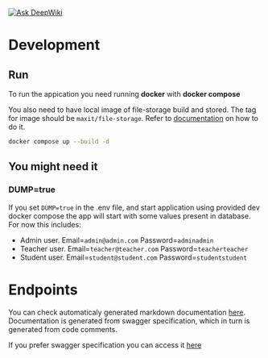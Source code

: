 [![Ask DeepWiki](https://deepwiki.com/badge.svg)](https://deepwiki.com/mini-maxit/backend)

# Development

## Run

To run the appication you need running **docker** with **docker compose**

You also need to have local image of file-storage build and stored. The tag for image should be `maxit/file-storage`. Refer to [documentation](https://github.com/mini-maxit/file-storage?tab=readme-ov-file#build) on how to do it.

```bash
docker compose up --build -d
```

## You might need it

### DUMP=true

If you set `DUMP=true` in the .env file, and start application using provided dev docker compose the app will start with some values present in database. For now this includes:

- Admin user. Email=`admin@admin.com` Password=`adminadmin`
- Teacher user. Email=`teacher@teacher.com` Password=`teacherteacher`
- Student user. Email=`student@student.com` Password=`studentstudent`

# Endpoints

You can check automaticaly generated markdown documentation [here](./docs/swagger.md). Documentation is generated from swagger specification, which in turn is generated from code comments.

If you prefer swagger specification you can access it [here](https://mini-maxit.github.io/backend/)
